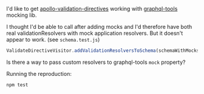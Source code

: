 I'd like to get [apollo-validation-directives](https://github.com/profusion/apollo-validation-directives) working with [graphql-tools](https://www.graphql-tools.com/docs/mocking) mocking lib.

I thought I'd be able to call after adding mocks and I'd therefore have both real validationResolvers with mock application resolvers. But it doesn't appear to work. (see `schema.test.js`)

```js
ValidateDirectiveVisitor.addValidationResolversToSchema(schemaWithMocks);
```

Is there a way to pass custom resolvers to graphql-tools `mock` property?

Running the reproduction:

```
npm test
```
